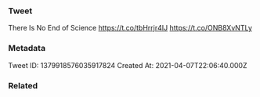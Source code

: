### Tweet
There Is No End of Science https://t.co/tbHrrjr4IJ https://t.co/ONB8XvNTLy

### Metadata
Tweet ID: 1379918576035917824
Created At: 2021-04-07T22:06:40.000Z

### Related

